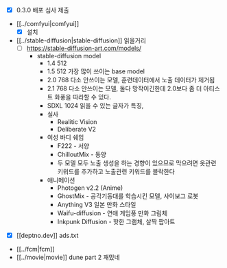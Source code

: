 - [X] 0.3.0 배포 심사 제출
- [[../comfyui|comfyui]]
  - [X] 설치
- [[../stable-diffusion|stable-diffusion]] 읽을거리
  - [ ] https://stable-diffusion-art.com/models/
    - stable-diffusion model
      - 1.4  512 
      - 1.5  512  가장 많이 쓰이는 base model
      - 2.0  768  다소 안쓰이는 모델, 훈련데이터에서 노출 데이터가 제거됨
      - 2.1  768  다소 안쓰이는 모델, 둘다 망작이긴한데 2.0보다 좀 더 아티스트 화풍을 따라할 수 있다.
      - SDXL 1024 읽을 수 있는 글자가 특징, 
      - 실사
        - Realitic Vision
        - Deliberate V2
      - 여성 바디 쉐입
        - F222 - 서양
        - ChilloutMix - 동양
        - 두 모델 모두 노출 생성을 하는 경향이 있으므로 막으려면 옷관련 키워드를 추가하고 노출관련 키워드를 블락한다
      - 애니메이션
        - Photogen v2.2 (Anime)
        - GhostMix - 공각기동대를 학습시킨 모델, 사이보그 로봇
        - Anything V3 일본 만화 스타일
        - Waifu-diffusion - 연애 게임풍 만화 그림체
        - Inkpunk Diffusion - 핫한 그램체, 살짝 팝아트
- [X] [[deptno.dev]] ads.txt
- [[../fcm|fcm]]
- [[../movie|movie]] dune part 2 재밌네
